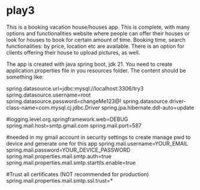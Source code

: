 # play3
This is a booking vacation house/houses app. This is complete, with many options and functionalities website where people can offer their houses or look for houses to book for certain amount of time. Booking time, search functionalities: by price,
location etc are available. There is an option for clients offering their house to upload pictures, as well.

The app is created with java spring boot, jdk 21. You need to create application.properties file in you resources folder. The content should be something like: 

spring.datasource.url=jdbc:mysql://localhost:3306/try3
spring.datasource.username=root
spring.datasource.password=changeMe123@!
spring.datasource.driver-class-name=com.mysql.cj.jdbc.Driver
spring.jpa.hibernate.ddl-auto=update

#logging.level.org.springframework.web=DEBUG
spring.mail.host=smtp.gmail.com
spring.mail.port=587

#needed in my gmail account in security settings to create manage pwd to device and generate one for this app
spring.mail.username=YOUR_EMAIL
spring.mail.password=YOUR_DEVICE_PASSWORD 
spring.mail.properties.mail.smtp.auth=true
spring.mail.properties.mail.smtp.starttls.enable=true

#Trust all certificates (NOT recommended for production)
spring.mail.properties.mail.smtp.ssl.trust=*

